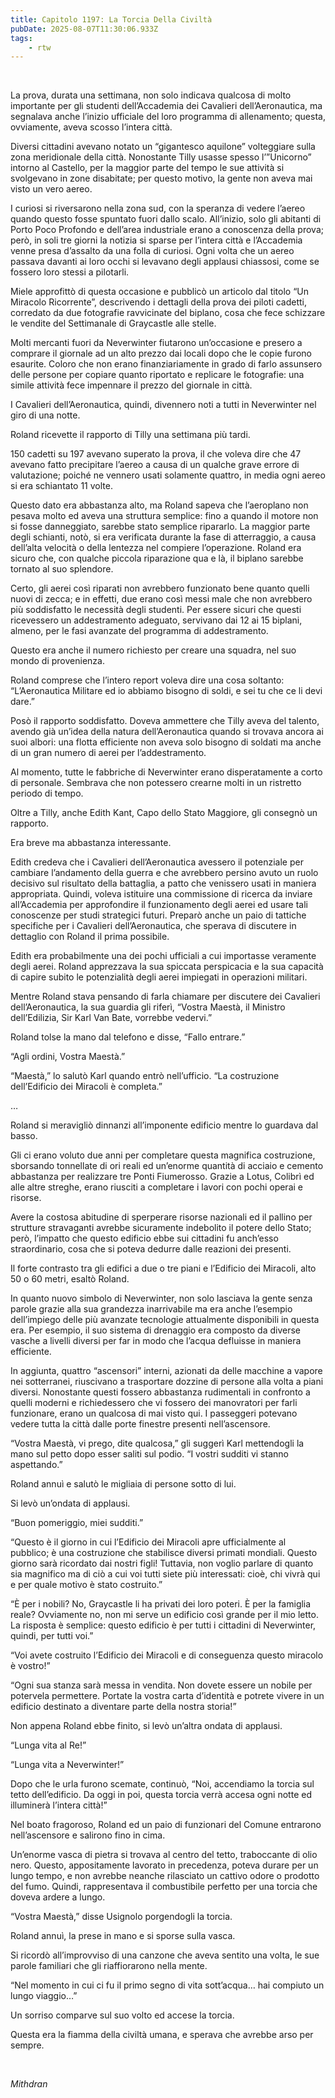 ```yaml
---
title: Capitolo 1197: La Torcia Della Civiltà
pubDate: 2025-08-07T11:30:06.933Z
tags:
    - rtw
---
```



&nbsp;


La prova, durata una settimana, non solo indicava qualcosa di molto importante per gli studenti dell’Accademia dei Cavalieri dell’Aeronautica, ma segnalava anche l’inizio ufficiale del loro programma di allenamento; questa, ovviamente, aveva scosso l’intera città.


Diversi cittadini avevano notato un “gigantesco aquilone” volteggiare sulla zona meridionale della città. Nonostante Tilly usasse spesso l’”Unicorno” intorno al Castello, per la maggior parte del tempo le sue attività si svolgevano in zone disabitate; per questo motivo, la gente non aveva mai visto un vero aereo.


I curiosi si riversarono nella zona sud, con la speranza di vedere l’aereo quando questo fosse spuntato fuori dallo scalo. All’inizio, solo gli abitanti di Porto Poco Profondo e dell’area industriale erano a conoscenza della prova; però, in soli tre giorni la notizia si sparse per l’intera città e l’Accademia venne presa d’assalto da una folla di curiosi. Ogni volta che un aereo passava davanti ai loro occhi si levavano degli applausi chiassosi, come se fossero loro stessi a pilotarli.


Miele approfittò di questa occasione e pubblicò un articolo dal titolo “Un Miracolo Ricorrente”, descrivendo i dettagli della prova dei piloti cadetti, corredato da due fotografie ravvicinate del biplano, cosa che fece schizzare le vendite del Settimanale di Graycastle alle stelle.


Molti mercanti fuori da Neverwinter fiutarono un’occasione e presero a comprare il giornale ad un alto prezzo dai locali dopo che le copie furono esaurite. Coloro che non erano finanziariamente in grado di farlo assunsero delle persone per copiare quanto riportato e replicare le fotografie: una simile attività fece impennare il prezzo del giornale in città.


I Cavalieri dell’Aeronautica, quindi, divennero noti a tutti in Neverwinter nel giro di una notte.


Roland ricevette il rapporto di Tilly una settimana più tardi.


150 cadetti su 197 avevano superato la prova, il che voleva dire che 47 avevano fatto precipitare l’aereo a causa di un qualche grave errore di valutazione; poiché ne vennero usati solamente quattro, in media ogni aereo si era schiantato 11 volte.


Questo dato era abbastanza alto, ma Roland sapeva che l’aeroplano non pesava molto ed aveva una struttura semplice: fino a quando il motore non si fosse danneggiato, sarebbe stato semplice ripararlo. La maggior parte degli schianti, notò, si era verificata durante la fase di atterraggio, a causa dell’alta velocità o della lentezza nel compiere l’operazione. Roland era sicuro che, con qualche piccola riparazione qua e là, il biplano sarebbe tornato al suo splendore.


Certo, gli aerei così riparati non avrebbero funzionato bene quanto quelli nuovi di zecca; e in effetti, due erano così messi male che non avrebbero più soddisfatto le necessità degli studenti. Per essere sicuri che questi ricevessero un addestramento adeguato, servivano dai 12 ai 15 biplani, almeno, per le fasi avanzate del programma di addestramento.


Questo era anche il numero richiesto per creare una squadra, nel suo mondo di provenienza.


Roland comprese che l’intero report voleva dire una cosa soltanto: “L’Aeronautica Militare ed io abbiamo bisogno di soldi, e sei tu che ce li devi dare.”


Posò il rapporto soddisfatto. Doveva ammettere che Tilly aveva del talento, avendo già un’idea della natura dell’Aeronautica quando si trovava ancora ai suoi albori: una flotta efficiente non aveva solo bisogno di soldati ma anche di un gran numero di aerei per l’addestramento.


Al momento, tutte le fabbriche di Neverwinter erano disperatamente a corto di personale. Sembrava che non potessero crearne molti in un ristretto periodo di tempo.


Oltre a Tilly, anche Edith Kant, Capo dello Stato Maggiore, gli consegnò un rapporto.


Era breve ma abbastanza interessante.


Edith credeva che i Cavalieri dell’Aeronautica avessero il potenziale per cambiare l’andamento della guerra e che avrebbero persino avuto un ruolo decisivo sul risultato della battaglia, a patto che venissero usati in maniera appropriata. Quindi, voleva istituire una commissione di ricerca da inviare all’Accademia per approfondire il funzionamento degli aerei ed usare tali conoscenze per studi strategici futuri. Preparò anche un paio di tattiche specifiche per i Cavalieri dell’Aeronautica, che sperava di discutere in dettaglio con Roland il prima possibile.


Edith era probabilmente una dei pochi ufficiali a cui importasse veramente degli aerei. Roland apprezzava la sua spiccata perspicacia e la sua capacità di capire subito le potenzialità degli aerei impiegati in operazioni militari.


Mentre Roland stava pensando di farla chiamare per discutere dei Cavalieri dell’Aeronautica, la sua guardia gli riferì, “Vostra Maestà, il Ministro dell’Edilizia, Sir Karl Van Bate, vorrebbe vedervi.”


Roland tolse la mano dal telefono e disse, “Fallo entrare.”


“Agli ordini, Vostra Maestà.”


“Maestà,” lo salutò Karl quando entrò nell’ufficio. “La costruzione dell’Edificio dei Miracoli è completa.”


…


Roland si meravigliò dinnanzi all’imponente edificio mentre lo guardava dal basso.


Gli ci erano voluto due anni per completare questa magnifica costruzione, sborsando tonnellate di ori reali ed un’enorme quantità di acciaio e cemento abbastanza per realizzare tre Ponti Fiumerosso. Grazie a Lotus, Colibrì ed alle altre streghe, erano riusciti a completare i lavori con pochi operai e risorse.


Avere la costosa abitudine di sperperare risorse nazionali ed il pallino per strutture stravaganti avrebbe sicuramente indebolito il potere dello Stato; però, l’impatto che questo edificio ebbe sui cittadini fu anch’esso straordinario, cosa che si poteva dedurre dalle reazioni dei presenti.


Il forte contrasto tra gli edifici a due o tre piani e l’Edificio dei Miracoli, alto 50 o 60 metri, esaltò Roland.


In quanto nuovo simbolo di Neverwinter, non solo lasciava la gente senza parole grazie alla sua grandezza inarrivabile ma era anche l’esempio dell’impiego delle più avanzate tecnologie attualmente disponibili in questa era. Per esempio, il suo sistema di drenaggio era composto da diverse vasche a livelli diversi per far in modo che l’acqua defluisse in maniera efficiente.


In aggiunta, quattro “ascensori” interni, azionati da delle macchine a vapore nei sotterranei, riuscivano a trasportare dozzine di persone alla volta a piani diversi. Nonostante questi fossero abbastanza rudimentali in confronto a quelli moderni e richiedessero che vi fossero dei manovratori per farli funzionare, erano un qualcosa di mai visto qui. I passeggeri potevano vedere tutta la città dalle porte finestre presenti nell’ascensore.


“Vostra Maestà, vi prego, dite qualcosa,” gli suggerì Karl mettendogli la mano sul petto dopo esser saliti sul podio. “I vostri sudditi vi stanno aspettando.”


Roland annuì e salutò le migliaia di persone sotto di lui.


Si levò un’ondata di applausi.


“Buon pomeriggio, miei sudditi.”


“Questo è il giorno in cui l’Edificio dei Miracoli apre ufficialmente al pubblico; è una costruzione che stabilisce diversi primati mondiali. Questo giorno sarà ricordato dai nostri figli! Tuttavia, non voglio parlare di quanto sia magnifico ma di ciò a cui voi tutti siete più interessati: cioè, chi vivrà qui e per quale motivo è stato costruito.”


“È per i nobili? No, Graycastle li ha privati dei loro poteri. È per la famiglia reale? Ovviamente no, non mi serve un edificio così grande per il mio letto. La risposta è semplice: questo edificio è per tutti i cittadini di Neverwinter, quindi, per tutti voi.”


“Voi avete costruito l’Edificio dei Miracoli e di conseguenza questo miracolo è vostro!”


“Ogni sua stanza sarà messa in vendita. Non dovete essere un nobile per potervela permettere. Portate la vostra carta d’identità e potrete vivere in un edificio destinato a diventare parte della nostra storia!”


Non appena Roland ebbe finito, si levò un’altra ondata di applausi.


“Lunga vita al Re!”


“Lunga vita a Neverwinter!”


Dopo che le urla furono scemate, continuò, “Noi, accendiamo la torcia sul tetto dell’edificio. Da oggi in poi, questa torcia verrà accesa ogni notte ed illuminerà l’intera città!”


Nel boato fragoroso, Roland ed un paio di funzionari del Comune entrarono nell’ascensore e salirono fino in cima.


Un’enorme vasca di pietra si trovava al centro del tetto, traboccante di olio nero. Questo, appositamente lavorato in precedenza, poteva durare per un lungo tempo, e non avrebbe neanche rilasciato un cattivo odore o prodotto del fumo. Quindi, rappresentava il combustibile perfetto per una torcia che doveva ardere a lungo.


“Vostra Maestà,” disse Usignolo porgendogli la torcia.


Roland annuì, la prese in mano e si sporse sulla vasca.


Si ricordò all’improvviso di una canzone che aveva sentito una volta, le sue parole familiari che gli riaffiorarono nella mente.


“Nel momento in cui ci fu il primo segno di vita sott’acqua… hai compiuto un lungo viaggio…”


Un sorriso comparve sul suo volto ed accese la torcia.


Questa era la fiamma della civiltà umana, e sperava che avrebbe arso per sempre.


&nbsp;


<em>Mithdran </em>


<strong> </strong>


<strong> </strong>


<strong> </strong>


<strong> </strong>


<strong> </strong>


<strong> </strong>


<strong> </strong>


<strong> </strong>


<strong> </strong>
                                


                                



